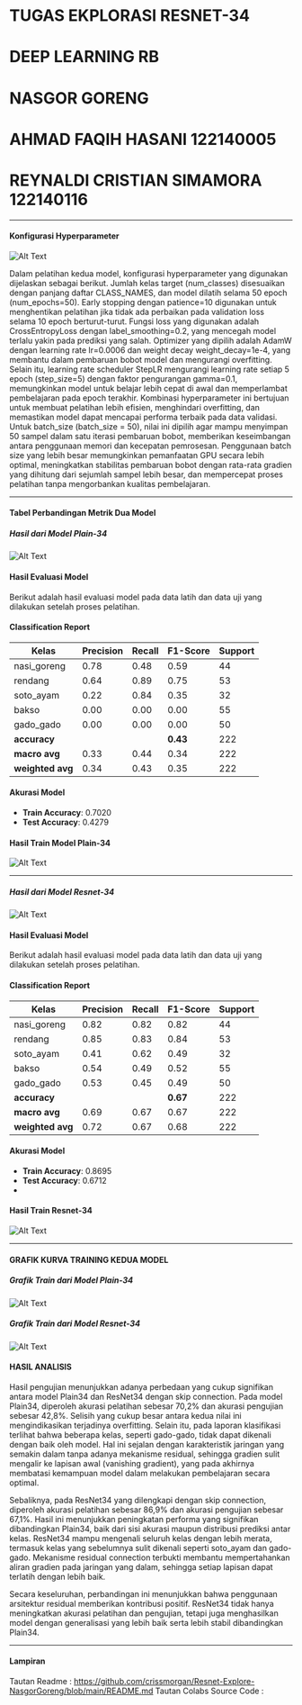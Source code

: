 # TUGAS EKPLORASI RESNET-34
# DEEP LEARNING RB
# NASGOR GORENG
# AHMAD FAQIH HASANI 122140005
# REYNALDI CRISTIAN SIMAMORA 122140116

---

#### Konfigurasi Hyperparameter
![Alt Text](gambar2.jpg)

Dalam pelatihan kedua model, konfigurasi hyperparameter yang digunakan dijelaskan sebagai berikut. Jumlah kelas target (num_classes) disesuaikan dengan panjang daftar CLASS_NAMES, dan model dilatih selama 50 epoch (num_epochs=50). Early stopping dengan patience=10 digunakan untuk menghentikan pelatihan jika tidak ada perbaikan pada validation loss selama 10 epoch berturut-turut. Fungsi loss yang digunakan adalah CrossEntropyLoss dengan label_smoothing=0.2, yang mencegah model terlalu yakin pada prediksi yang salah. Optimizer yang dipilih adalah AdamW dengan learning rate lr=0.0006 dan weight decay weight_decay=1e-4, yang membantu dalam pembaruan bobot model dan mengurangi overfitting. Selain itu, learning rate scheduler StepLR mengurangi learning rate setiap 5 epoch (step_size=5) dengan faktor pengurangan gamma=0.1, memungkinkan model untuk belajar lebih cepat di awal dan memperlambat pembelajaran pada epoch terakhir. Kombinasi hyperparameter ini bertujuan untuk membuat pelatihan lebih efisien, menghindari overfitting, dan memastikan model dapat mencapai performa terbaik pada data validasi. Untuk batch_size (batch_size = 50), nilai ini dipilih agar mampu menyimpan 50 sampel dalam satu iterasi pembaruan bobot, memberikan keseimbangan antara penggunaan memori dan kecepatan pemrosesan. Penggunaan batch size yang lebih besar memungkinkan pemanfaatan GPU secara lebih optimal, meningkatkan stabilitas pembaruan bobot dengan rata-rata gradien yang dihitung dari sejumlah sampel lebih besar, dan mempercepat proses pelatihan tanpa mengorbankan kualitas pembelajaran.

---

#### Tabel Perbandingan Metrik Dua Model
##### Hasil dari Model Plain-34
![Alt Text](tabelplain.jpg)

#### Hasil Evaluasi Model

Berikut adalah hasil evaluasi model pada data latih dan data uji yang dilakukan setelah proses pelatihan.

#### Classification Report

| **Kelas**      | **Precision** | **Recall** | **F1-Score** | **Support** |
|----------------|---------------|------------|--------------|-------------|
| nasi_goreng    | 0.78          | 0.48       | 0.59         | 44          |
| rendang        | 0.64          | 0.89       | 0.75         | 53          |
| soto_ayam      | 0.22          | 0.84       | 0.35         | 32          |
| bakso          | 0.00          | 0.00       | 0.00         | 55          |
| gado_gado      | 0.00          | 0.00       | 0.00         | 50          |
| **accuracy**   |               |            | **0.43**     | 222         |
| **macro avg**  | 0.33          | 0.44       | 0.34         | 222         |
| **weighted avg**| 0.34         | 0.43       | 0.35         | 222         |

#### Akurasi Model

- **Train Accuracy**: 0.7020
- **Test Accuracy**: 0.4279

#### Hasil Train Model Plain-34
![Alt Text](train.jpg)


---


##### Hasil dari Model Resnet-34
![Alt Text](train_resnet34.jpg)
#### Hasil Evaluasi Model

Berikut adalah hasil evaluasi model pada data latih dan data uji yang dilakukan setelah proses pelatihan.

#### Classification Report

| **Kelas**      | **Precision** | **Recall** | **F1-Score** | **Support** |
|----------------|---------------|------------|--------------|-------------|
| nasi_goreng    | 0.82          | 0.82       | 0.82         | 44          |
| rendang        | 0.85          | 0.83       | 0.84         | 53          |
| soto_ayam      | 0.41          | 0.62       | 0.49         | 32          |
| bakso          | 0.54          | 0.49       | 0.52         | 55          |
| gado_gado      | 0.53          | 0.45       | 0.49         | 50          |
| **accuracy**   |               |            | **0.67**     | 222         |
| **macro avg**  | 0.69          | 0.67       | 0.67         | 222         |
| **weighted avg**| 0.72         | 0.67       | 0.68         | 222         |

#### Akurasi Model

- **Train Accuracy**: 0.8695
- **Test Accuracy**: 0.6712
- 
#### Hasil Train Resnet-34

![Alt Text](loss_val.jpg)


---

#### GRAFIK KURVA TRAINING KEDUA MODEL
##### Grafik Train dari Model Plain-34
![Alt Text](plaingrafik.jpg)


##### Grafik Train dari Model Resnet-34
![Alt Text](grafik2.jpg)


#### HASIL ANALISIS

Hasil pengujian menunjukkan adanya perbedaan yang cukup signifikan antara model Plain34 dan ResNet34 dengan skip connection. Pada model Plain34, diperoleh akurasi pelatihan sebesar 70,2% dan akurasi pengujian sebesar 42,8%. Selisih yang cukup besar antara kedua nilai ini mengindikasikan terjadinya overfitting. Selain itu, pada laporan klasifikasi terlihat bahwa beberapa kelas, seperti gado-gado, tidak dapat dikenali dengan baik oleh model. Hal ini sejalan dengan karakteristik jaringan yang semakin dalam tanpa adanya mekanisme residual, sehingga gradien sulit mengalir ke lapisan awal (vanishing gradient), yang pada akhirnya membatasi kemampuan model dalam melakukan pembelajaran secara optimal.

Sebaliknya, pada ResNet34 yang dilengkapi dengan skip connection, diperoleh akurasi pelatihan sebesar 86,9% dan akurasi pengujian sebesar 67,1%. Hasil ini menunjukkan peningkatan performa yang signifikan dibandingkan Plain34, baik dari sisi akurasi maupun distribusi prediksi antar kelas. ResNet34 mampu mengenali seluruh kelas dengan lebih merata, termasuk kelas yang sebelumnya sulit dikenali seperti soto_ayam dan gado-gado. Mekanisme residual connection terbukti membantu mempertahankan aliran gradien pada jaringan yang dalam, sehingga setiap lapisan dapat terlatih dengan lebih baik.

Secara keseluruhan, perbandingan ini menunjukkan bahwa penggunaan arsitektur residual memberikan kontribusi positif. ResNet34 tidak hanya meningkatkan akurasi pelatihan dan pengujian, tetapi juga menghasilkan model dengan generalisasi yang lebih baik serta lebih stabil dibandingkan Plain34.

---


#### Lampiran

Tautan Readme : https://github.com/crissmorgan/Resnet-Explore-NasgorGoreng/blob/main/README.md
Tautan Colabs Source Code : 
